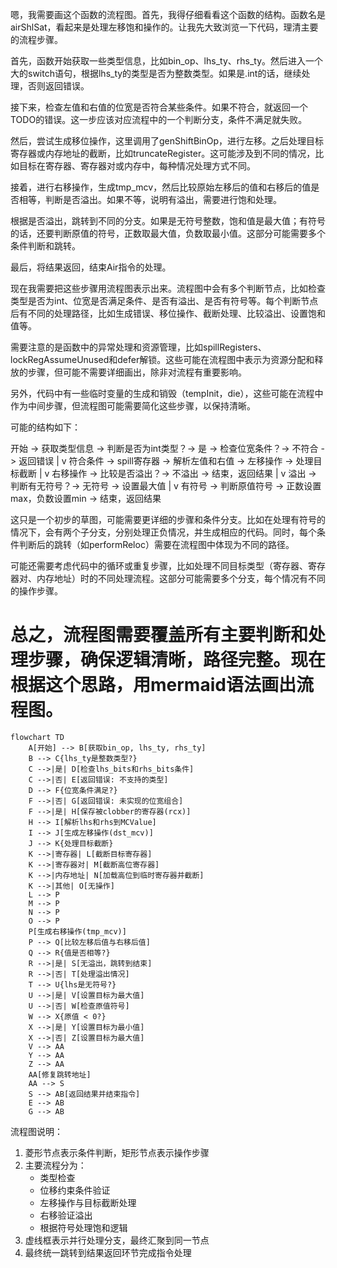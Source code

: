 嗯，我需要画这个函数的流程图。首先，我得仔细看看这个函数的结构。函数名是airShlSat，看起来是处理左移饱和操作的。让我先大致浏览一下代码，理清主要的流程步骤。

首先，函数开始获取一些类型信息，比如bin_op、lhs_ty、rhs_ty。然后进入一个大的switch语句，根据lhs_ty的类型是否为整数类型。如果是.int的话，继续处理，否则返回错误。

接下来，检查左值和右值的位宽是否符合某些条件。如果不符合，就返回一个TODO的错误。这一步应该对应流程中的一个判断分支，条件不满足就失败。

然后，尝试生成移位操作，这里调用了genShiftBinOp，进行左移。之后处理目标寄存器或内存地址的截断，比如truncateRegister。这可能涉及到不同的情况，比如目标在寄存器、寄存器对或内存中，每种情况处理方式不同。

接着，进行右移操作，生成tmp_mcv，然后比较原始左移后的值和右移后的值是否相等，判断是否溢出。如果不等，说明有溢出，需要进行饱和处理。

根据是否溢出，跳转到不同的分支。如果是无符号整数，饱和值是最大值；有符号的话，还要判断原值的符号，正数取最大值，负数取最小值。这部分可能需要多个条件判断和跳转。

最后，将结果返回，结束Air指令的处理。

现在我需要把这些步骤用流程图表示出来。流程图中会有多个判断节点，比如检查类型是否为int、位宽是否满足条件、是否有溢出、是否有符号等。每个判断节点后有不同的处理路径，比如生成错误、移位操作、截断处理、比较溢出、设置饱和值等。

需要注意的是函数中的异常处理和资源管理，比如spillRegisters、lockRegAssumeUnused和defer解锁。这些可能在流程图中表示为资源分配和释放的步骤，但可能不需要详细画出，除非对流程有重要影响。

另外，代码中有一些临时变量的生成和销毁（tempInit，die），这些可能在流程中作为中间步骤，但流程图可能需要简化这些步骤，以保持清晰。

可能的结构如下：

开始 -> 获取类型信息 -> 判断是否为int类型？-> 是 -> 检查位宽条件？-> 不符合 -> 返回错误
    |
    v
符合条件 -> spill寄存器 -> 解析左值和右值 -> 左移操作 -> 处理目标截断
    |
    v
右移操作 -> 比较是否溢出？-> 不溢出 -> 结束，返回结果
    |
    v
溢出 -> 判断有无符号？-> 无符号 -> 设置最大值
    |
    v
有符号 -> 判断原值符号 -> 正数设置max，负数设置min -> 结束，返回结果

这只是一个初步的草图，可能需要更详细的步骤和条件分支。比如在处理有符号的情况下，会有两个子分支，分别处理正负情况，并生成相应的代码。同时，每个条件判断后的跳转（如performReloc）需要在流程图中体现为不同的路径。

可能还需要考虑代码中的循环或重复步骤，比如处理不同目标类型（寄存器、寄存器对、内存地址）时的不同处理流程。这部分可能需要多个分支，每个情况有不同的操作步骤。

总之，流程图需要覆盖所有主要判断和处理步骤，确保逻辑清晰，路径完整。现在根据这个思路，用mermaid语法画出流程图。
================================================
```mermaid
flowchart TD
    A[开始] --> B[获取bin_op, lhs_ty, rhs_ty]
    B --> C{lhs_ty是整数类型?}
    C -->|是| D[检查lhs_bits和rhs_bits条件]
    C -->|否| E[返回错误: 不支持的类型]
    D --> F{位宽条件满足?}
    F -->|否| G[返回错误: 未实现的位宽组合]
    F -->|是| H[保存被clobber的寄存器(rcx)]
    H --> I[解析lhs和rhs到MCValue]
    I --> J[生成左移操作(dst_mcv)]
    J --> K{处理目标截断}
    K -->|寄存器| L[截断目标寄存器]
    K -->|寄存器对| M[截断高位寄存器]
    K -->|内存地址| N[加载高位到临时寄存器并截断]
    K -->|其他| O[无操作]
    L --> P
    M --> P
    N --> P
    O --> P
    P[生成右移操作(tmp_mcv)]
    P --> Q[比较左移后值与右移后值]
    Q --> R{值是否相等?}
    R -->|是| S[无溢出，跳转到结束]
    R -->|否| T[处理溢出情况]
    T --> U{lhs是无符号?}
    U -->|是| V[设置目标为最大值]
    U -->|否| W[检查原值符号]
    W --> X{原值 < 0?}
    X -->|是| Y[设置目标为最小值]
    X -->|否| Z[设置目标为最大值]
    V --> AA
    Y --> AA
    Z --> AA
    AA[修复跳转地址]
    AA --> S
    S --> AB[返回结果并结束指令]
    E --> AB
    G --> AB
``` 

流程图说明：
1. 菱形节点表示条件判断，矩形节点表示操作步骤
2. 主要流程分为：
   - 类型检查
   - 位移约束条件验证
   - 左移操作与目标截断处理
   - 右移验证溢出
   - 根据符号处理饱和逻辑
3. 虚线框表示并行处理分支，最终汇聚到同一节点
4. 最终统一跳转到结果返回环节完成指令处理